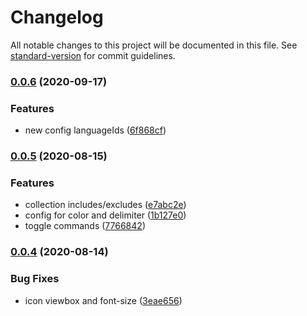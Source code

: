 # Changelog

All notable changes to this project will be documented in this file. See [standard-version](https://github.com/conventional-changelog/standard-version) for commit guidelines.

### [0.0.6](https://github.com/antfu/vscode-iconify/compare/v0.0.5...v0.0.6) (2020-09-17)


### Features

* new config languageIds ([6f868cf](https://github.com/antfu/vscode-iconify/commit/6f868cf3c1c8298aa1bbbd440b957d0332295334))

### [0.0.5](https://github.com/antfu/vscode-iconify/compare/v0.0.4...v0.0.5) (2020-08-15)


### Features

* collection includes/excludes ([e7abc2e](https://github.com/antfu/vscode-iconify/commit/e7abc2e395b67b0af2d4dbabf3c7dce6d26d558a))
* config for color and delimiter ([1b127e0](https://github.com/antfu/vscode-iconify/commit/1b127e044839a0575308db0f36ef24342df5122b))
* toggle commands ([7766842](https://github.com/antfu/vscode-iconify/commit/77668420f6e9109ad3cb6d24d86c4109e9bd24c5))

### [0.0.4](https://github.com/antfu/vscode-iconify/compare/v0.0.3...v0.0.4) (2020-08-14)


### Bug Fixes

* icon viewbox and font-size ([3eae656](https://github.com/antfu/vscode-iconify/commit/3eae6569798621313e80d5c44d3a6f702372a05a))

